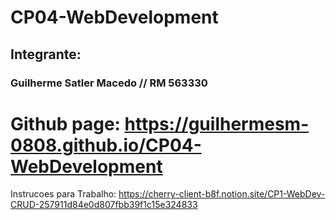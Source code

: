 # CP04-WebDevelopment

## Integrante:
### Guilherme Satler Macedo // RM 563330

# Github page: https://guilhermesm-0808.github.io/CP04-WebDevelopment


Instrucoes para Trabalho: https://cherry-client-b8f.notion.site/CP1-WebDev-CRUD-257911d84e0d807fbb39f1c15e324833

